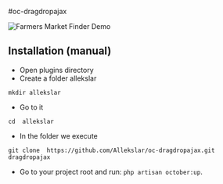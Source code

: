 #oc-dragdropajax

![Farmers Market Finder Demo](DragdropAjax.gif)
## Installation (manual)

* Open plugins directory  
* Create a folder allekslar
```shell 
mkdir allekslar
```
* Go to it
```shell 
cd  allekslar
```
* In the folder we execute
```shell 
git clone  https://github.com/Allekslar/oc-dragdropajax.git dragdropajax
```

* Go to your project root and run: `php artisan october:up`.
